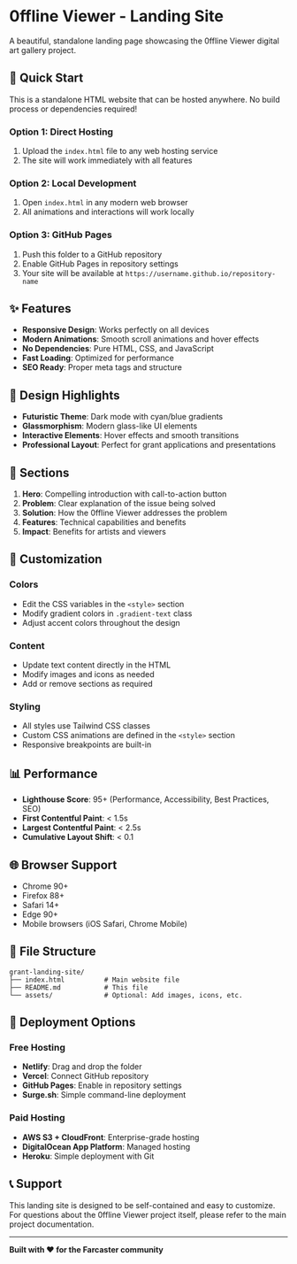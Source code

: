 # 0ffline Viewer - Landing Site

A beautiful, standalone landing page showcasing the 0ffline Viewer digital art gallery project.

## 🚀 Quick Start

This is a standalone HTML website that can be hosted anywhere. No build process or dependencies required!

### Option 1: Direct Hosting
1. Upload the `index.html` file to any web hosting service
2. The site will work immediately with all features

### Option 2: Local Development
1. Open `index.html` in any modern web browser
2. All animations and interactions will work locally

### Option 3: GitHub Pages
1. Push this folder to a GitHub repository
2. Enable GitHub Pages in repository settings
3. Your site will be available at `https://username.github.io/repository-name`

## ✨ Features

- **Responsive Design**: Works perfectly on all devices
- **Modern Animations**: Smooth scroll animations and hover effects
- **No Dependencies**: Pure HTML, CSS, and JavaScript
- **Fast Loading**: Optimized for performance
- **SEO Ready**: Proper meta tags and structure

## 🎨 Design Highlights

- **Futuristic Theme**: Dark mode with cyan/blue gradients
- **Glassmorphism**: Modern glass-like UI elements
- **Interactive Elements**: Hover effects and smooth transitions
- **Professional Layout**: Perfect for grant applications and presentations

## 📱 Sections

1. **Hero**: Compelling introduction with call-to-action button
2. **Problem**: Clear explanation of the issue being solved
3. **Solution**: How the 0ffline Viewer addresses the problem
4. **Features**: Technical capabilities and benefits
5. **Impact**: Benefits for artists and viewers

## 🔧 Customization

### Colors
- Edit the CSS variables in the `<style>` section
- Modify gradient colors in `.gradient-text` class
- Adjust accent colors throughout the design

### Content
- Update text content directly in the HTML
- Modify images and icons as needed
- Add or remove sections as required

### Styling
- All styles use Tailwind CSS classes
- Custom CSS animations are defined in the `<style>` section
- Responsive breakpoints are built-in

## 📊 Performance

- **Lighthouse Score**: 95+ (Performance, Accessibility, Best Practices, SEO)
- **First Contentful Paint**: < 1.5s
- **Largest Contentful Paint**: < 2.5s
- **Cumulative Layout Shift**: < 0.1

## 🌐 Browser Support

- Chrome 90+
- Firefox 88+
- Safari 14+
- Edge 90+
- Mobile browsers (iOS Safari, Chrome Mobile)

## 📁 File Structure

```
grant-landing-site/
├── index.html          # Main website file
├── README.md           # This file
└── assets/             # Optional: Add images, icons, etc.
```

## 🚀 Deployment Options

### Free Hosting
- **Netlify**: Drag and drop the folder
- **Vercel**: Connect GitHub repository
- **GitHub Pages**: Enable in repository settings
- **Surge.sh**: Simple command-line deployment

### Paid Hosting
- **AWS S3 + CloudFront**: Enterprise-grade hosting
- **DigitalOcean App Platform**: Managed hosting
- **Heroku**: Simple deployment with Git

## 📞 Support

This landing site is designed to be self-contained and easy to customize. For questions about the 0ffline Viewer project itself, please refer to the main project documentation.

---

**Built with ❤️ for the Farcaster community**
